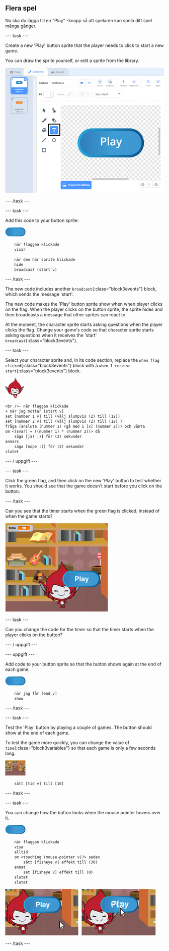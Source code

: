 ## Flera spel

Nu ska du lägga till en "Play" -knapp så att spelaren kan spela ditt spel många gånger.

\--- task \---

Create a new 'Play' button sprite that the player needs to click to start a new game.

You can draw the sprite yourself, or edit a sprite from the library.

![Picture of the play button](images/brain-play.png)

\--- /task \---

\--- task \---

Add this code to your button sprite:

![Button sprite](images/button-sprite.png)

```blocks3
    när flaggan klickade
    visar

    när den här sprite klickade
    hide
    broadcast (start v)
```

\--- /task \---

The new code includes another `broadcast`{:class="block3events"} block, which sends the message 'start'.

The new code makes the 'Play' button sprite show when when player clicks on the flag. When the player clicks on the button sprite, the sprite hides and then broadcasts a message that other sprites can react to.

At the moment, the character sprite starts asking questions when the player clicks the flag. Change your game's code so that character sprite starts asking questions when it receives the 'start' `broadcast`{:class="block3events"}.

\--- task \---

Select your character sprite and, in its code section, replace the `when flag clicked`{:class="block3events"} block with a `when I receive start`{:class="block3events"} block.

![Character sprite](images/giga-sprite.png)

```blocks3
<br />- när flaggan klickade
+ när jag mottar [start v]
set [number 1 v] till (välj slumpvis (2) till (12))
set [nummer 2 v] till (välj slumpvis (2) till (12) )
fråga (ansluta (nummer 1) (gå med i [x] (nummer 2))) och vänta
om <(svar) = ((nummer 1) * (nummer 2))> då
    säga [ja! :)] för (2) sekunder
annars
    säga [nope :(] för (2) sekunder
slutet
```

\--- / uppgift \---

\--- task \---

Click the green flag, and then click on the new 'Play' button to test whether it works. You should see that the game doesn't start before you click on the button.

\--- /task \---

Can you see that the timer starts when the green flag is clicked, instead of when the game starts?

![Timer has started](images/brain-timer-bug.png)

\--- task \---

Can you change the code for the timer so that the timer starts when the player clicks on the button?

\--- / uppgift \---

\--- uppgift \---

Add code to your button sprite so that the button shows again at the end of each game.

![Button sprite](images/button-sprite.png)

```blocks3
    när jag får [end v]
    show
```

\--- /task \---

\--- task \---

Test the 'Play' button by playing a couple of games. The button should show at the end of each game.

To test the game more quickly, you can change the value of `time`{:class="block3variables"} so that each game is only a few seconds long.

![Stage](images/stage-sprite.png)

```blocks3
    sätt [tid v] till [10]
```

\--- /task \---

\--- task \---

You can change how the button looks when the mouse pointer hovers over it.

![Button](images/button-sprite.png)

```blocks3
    när flaggan klickade
    visa
    alltid
    om <touching (mouse-pointer v)?> sedan
        sätt [fisheye v] effekt till (30)
    annat
        set [fisheye v] effekt till (0)
    slutet
    slutet
```

![screenshot](images/brain-fisheye.png)

\--- /task \---